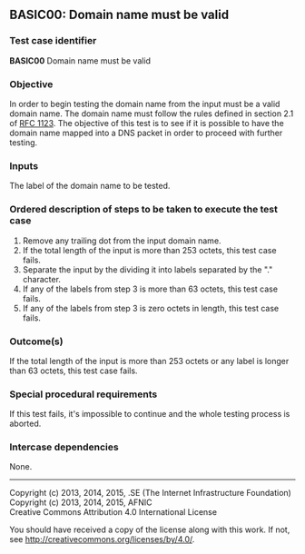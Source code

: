 ## BASIC00: Domain name must be valid

### Test case identifier
**BASIC00** Domain name must be valid

### Objective

In order to begin testing the domain name from the input must be a valid
domain name. The domain name must follow the rules defined in section 2.1
of [RFC 1123](https://tools.ietf.org/html/rfc1123#section-2.1). The
objective of this test is to see if it is possible to have the domain name
mapped into a DNS packet in order to proceed with further testing.

### Inputs

The label of the domain name to be tested.

### Ordered description of steps to be taken to execute the test case

1. Remove any trailing dot from the input domain name.
2. If the total length of the input is more than 253 octets, this test
   case fails.
3. Separate the input by the dividing it into labels separated by the "."
   character.
4. If any of the labels from step 3 is more than 63 octets, this test
   case fails.
5. If any of the labels from step 3 is zero octets in length, this test
   case fails.

### Outcome(s)

If the total length of the input is more than 253 octets or any label is
longer than 63 octets, this test case fails.

### Special procedural requirements

If this test fails, it's impossible to continue and the whole testing process
is aborted.

### Intercase dependencies

None.

-------

Copyright (c) 2013, 2014, 2015, .SE (The Internet Infrastructure Foundation)  
Copyright (c) 2013, 2014, 2015, AFNIC  
Creative Commons Attribution 4.0 International License

You should have received a copy of the license along with this
work.  If not, see <http://creativecommons.org/licenses/by/4.0/>.
